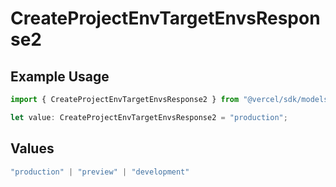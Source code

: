 # CreateProjectEnvTargetEnvsResponse2

## Example Usage

```typescript
import { CreateProjectEnvTargetEnvsResponse2 } from "@vercel/sdk/models/operations/createprojectenv.js";

let value: CreateProjectEnvTargetEnvsResponse2 = "production";
```

## Values

```typescript
"production" | "preview" | "development"
```